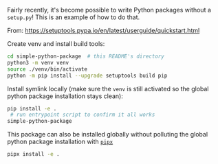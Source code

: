 Fairly recently, it's become possible to write Python packages without a `setup.py`! This is an example of how to do that.

From: https://setuptools.pypa.io/en/latest/userguide/quickstart.html

Create venv and install build tools:

```bash
cd simple-python-package  # this README's directory
python3 -m venv venv
source ./venv/bin/activate
python -m pip install --upgrade setuptools build pip
```

Install symlink locally (make sure the `venv` is still activated so the global python package installation stays clean):

```bash
pip install -e .
 # run entrypoint script to confirm it all works
simple-python-package
```

This package can also be installed globally without polluting the global python package installation with [`pipx`](https://pypa.github.io/pipx/)

```bash
pipx install -e .
```
